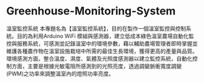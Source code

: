 # Greenhouse-Monitoring-System
溫室監控系統
本專題名為【溫室監控系統】，目的在製作一個溫室監控與控制系統。目的為利用Arduino WiFi 模組與感測器，建立低成本綠色溫室農場自動化監控與服務系統，可感測並記錄溫室中的環境參數，藉以輔助農場管理者即時掌握並維護各種農作物在溫室設施栽培中所需的最佳生長環境，獲得更高的產量與品質。環境感測方面，整合溫度、濕度、氣體及光照度感測器以建立監控系統，自動化控制方面，主要是根據光敏電阻所感測到的光照亮度，透過調變脈衝寬度調變 (PWM)之功率來調整溫室內的燈照功率亮度。  
